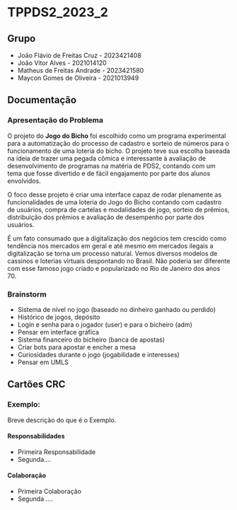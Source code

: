# TPPDS2_2023_2

## Grupo

- João Flávio de Freitas Cruz - 2023421408
- João Vitor Alves - 2021014120
- Matheus de Freitas Andrade - 2023421580
- Maycon Gomes de Oliveira - 2021013949

## Documentação

### Apresentação do Problema

O projeto do **Jogo do Bicho** foi escolhido como um programa experimental para a automatização do processo de cadastro
e sorteio de números para o funcionamento de uma loteria do bicho. O projeto teve sua escolha baseada na ideia de
trazer uma pegada cômica e interessante à avaliação de desenvolvimento de programas na matéria de PDS2, contando com um
tema que fosse divertido e de fácil engajamento por parte dos alunos envolvidos.

O foco desse projeto é criar uma interface capaz de rodar plenamente as funcionalidades de uma loteria do Jogo do Bicho
contando com cadastro de usuários, compra de cartelas e modalidades de jogo, sorteio de prêmios, distribuição dos
prêmios e avaliação de desempenho por parte dos usuários.

É um fato consumado que a digitalização dos negócios tem crescido como tendência nos mercados em geral e até mesmo em
mercados ilegais a digitalização se torna um processo natural. Vemos diversos modelos de cassinos e loterias virtuais
despontando no Brasil. Não poderia ser diferente com esse famoso jogo criado e popularizado no Rio de Janeiro dos anos
70.

### Brainstorm

- Sistema de nível no jogo (baseado no dinheiro ganhado ou perdido)
- Histórico de jogos, depósito
- Login e senha para o jogador (user) e para o bicheiro (adm)
- Pensar em interface gráfica
- Sistema financeiro do bicheiro (banca de apostas)
- Criar bots para apostar e encher a mesa
- Curiosidades durante o jogo (jogabilidade e interesses)
- Pensar em UMLS

## Cartões CRC

### Exemplo:

Breve descrição do que é o Exemplo.

#### Responsabilidades

- Primeira Responsabilidade
- Segunda....

#### Colaboração

- Primeira Colaboração
- Segunda ....

